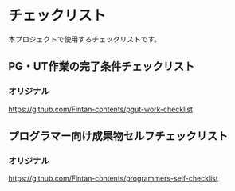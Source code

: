 # チェックリスト

本プロジェクトで使用するチェックリストです。

## PG・UT作業の完了条件チェックリスト

### オリジナル

https://github.com/Fintan-contents/pgut-work-checklist

## プログラマー向け成果物セルフチェックリスト

### オリジナル

https://github.com/Fintan-contents/programmers-self-checklist
